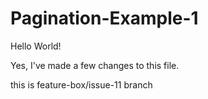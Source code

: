 # Pagination-Example-1

Hello World!


Yes, I've made a few changes to this file.

this is feature-box/issue-11 branch